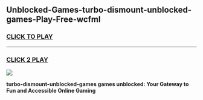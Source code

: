 
## Unblocked-Games-turbo-dismount-unblocked-games-Play-Free-wcfml
<h3>
<a href="https://premium76.site?title=turbo-dismount-unblocked-games&ref=22A">CLICK TO PLAY</a></h3>
<hr>

<h3>
<a href="https://premium76.site?title=turbo-dismount-unblocked-games&ref=22A">CLICK 2 PLAY</a>
  
</h3>

<a href="https://premium76.site?title=turbo-dismount-unblocked-games&ref=22A"><img src="https://clearcache.store/games.png"></a>


**turbo-dismount-unblocked-games games unblocked: Your Gateway to Fun and Accessible Online Gaming**

